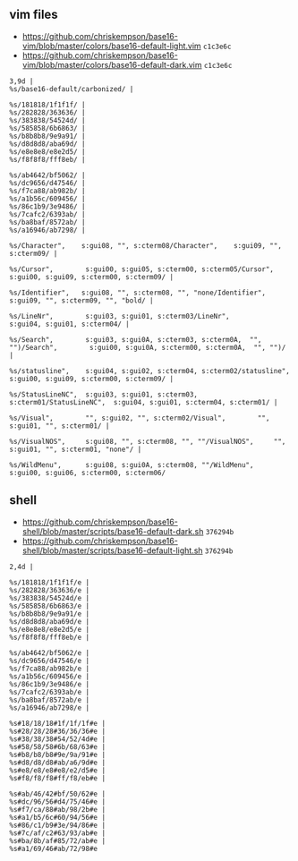 ## vim files

- <https://github.com/chriskempson/base16-vim/blob/master/colors/base16-default-light.vim> `c1c3e6c`
- <https://github.com/chriskempson/base16-vim/blob/master/colors/base16-default-dark.vim> `c1c3e6c`

```
3,9d |
%s/base16-default/carbonized/ |

%s/181818/1f1f1f/ |
%s/282828/363636/ |
%s/383838/54524d/ |
%s/585858/6b6863/ |
%s/b8b8b8/9e9a91/ |
%s/d8d8d8/aba69d/ |
%s/e8e8e8/e8e2d5/ |
%s/f8f8f8/fff8eb/ |

%s/ab4642/bf5062/ |
%s/dc9656/d47546/ |
%s/f7ca88/ab982b/ |
%s/a1b56c/609456/ |
%s/86c1b9/3e9486/ |
%s/7cafc2/6393ab/ |
%s/ba8baf/8572ab/ |
%s/a16946/ab7298/ |

%s/Character",    s:gui08, "", s:cterm08/Character",    s:gui09, "", s:cterm09/ |

%s/Cursor",        s:gui00, s:gui05, s:cterm00, s:cterm05/Cursor",        s:gui00, s:gui09, s:cterm00, s:cterm09/ |

%s/Identifier",   s:gui08, "", s:cterm08, "", "none/Identifier",   s:gui09, "", s:cterm09, "", "bold/ |

%s/LineNr",        s:gui03, s:gui01, s:cterm03/LineNr",        s:gui04, s:gui01, s:cterm04/ |

%s/Search",        s:gui03, s:gui0A, s:cterm03, s:cterm0A,  "", "")/Search",        s:gui00, s:gui0A, s:cterm00, s:cterm0A,  "", "")/ |

%s/statusline",    s:gui04, s:gui02, s:cterm04, s:cterm02/statusline",    s:gui00, s:gui09, s:cterm00, s:cterm09/ |

%s/StatusLineNC",  s:gui03, s:gui01, s:cterm03, s:cterm01/StatusLineNC",  s:gui04, s:gui01, s:cterm04, s:cterm01/ |

%s/Visual",        "", s:gui02, "", s:cterm02/Visual",        "", s:gui01, "", s:cterm01/ |

%s/VisualNOS",     s:gui08, "", s:cterm08, "", ""/VisualNOS",     "", s:gui01, "", s:cterm01, "none"/ |

%s/WildMenu",      s:gui08, s:gui0A, s:cterm08, ""/WildMenu",      s:gui00, s:gui06, s:cterm00, s:cterm06/
```

## shell

- <https://github.com/chriskempson/base16-shell/blob/master/scripts/base16-default-dark.sh> `376294b`
- <https://github.com/chriskempson/base16-shell/blob/master/scripts/base16-default-light.sh> `376294b`

```
2,4d |

%s/181818/1f1f1f/e |
%s/282828/363636/e |
%s/383838/54524d/e |
%s/585858/6b6863/e |
%s/b8b8b8/9e9a91/e |
%s/d8d8d8/aba69d/e |
%s/e8e8e8/e8e2d5/e |
%s/f8f8f8/fff8eb/e |

%s/ab4642/bf5062/e |
%s/dc9656/d47546/e |
%s/f7ca88/ab982b/e |
%s/a1b56c/609456/e |
%s/86c1b9/3e9486/e |
%s/7cafc2/6393ab/e |
%s/ba8baf/8572ab/e |
%s/a16946/ab7298/e |

%s#18/18/18#1f/1f/1f#e |
%s#28/28/28#36/36/36#e |
%s#38/38/38#54/52/4d#e |
%s#58/58/58#6b/68/63#e |
%s#b8/b8/b8#9e/9a/91#e |
%s#d8/d8/d8#ab/a6/9d#e |
%s#e8/e8/e8#e8/e2/d5#e |
%s#f8/f8/f8#ff/f8/eb#e |

%s#ab/46/42#bf/50/62#e |
%s#dc/96/56#d4/75/46#e |
%s#f7/ca/88#ab/98/2b#e |
%s#a1/b5/6c#60/94/56#e |
%s#86/c1/b9#3e/94/86#e |
%s#7c/af/c2#63/93/ab#e |
%s#ba/8b/af#85/72/ab#e |
%s#a1/69/46#ab/72/98#e
```
